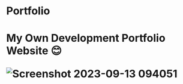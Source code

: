 # Portfolio
<h1>My Own Development Portfolio Website 😊

![Screenshot 2023-09-13 094051](https://github.com/Dhatchanamoorthi8/Portfolio/assets/111693185/ecf0d151-af1e-441b-aab6-b01c4ce00c59)

